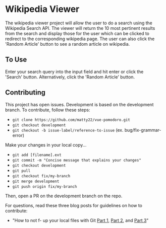 # Wikipedia Viewer

The wikipedia viewer project will allow the user to do a search using the Wikipedia Search API. The viewer will return the 10 most pertinent results from the search and display those for the user which can be clicked to redirect to the corresponding wikipedia page. The user can also click the 'Random Article' button to see a random article on wikipedia.

## To Use

Enter your search query into the input field and hit enter or click the 'Search' button. Alternatively, click the 'Random Article' button.

## Contributing

This project has open issues. Development is based on the development branch. To contribute, follow these steps:

* `git clone https://github.com/matty22/vue-pomodoro.git`
* `git checkout development`
* `git checkout -b issue-label/reference-to-issue` (ex. bug/fix-grammar-error)

Make your changes in your local copy...

* `git add [filename].ext`
* `git commit -m "Concise message that explains your changes"`
* `git checkout development`
* `git pull`
* `git checkout fix/my-branch`
* `git merge development`
* `git push origin fix/my-branch`

Then, open a PR on the development branch on the repo.

For questions, read these three blog posts for guidelines on how to contribute:
* "How to not f- up your local files with Git [Part 1](https://medium.com/@francesco.agnoletto/how-to-not-f-up-your-local-files-with-git-part-1-e0756c88fd3c), [Part 2](https://medium.com/@francesco.agnoletto/how-to-not-f-up-your-local-files-with-git-part-2-fc4e243be02a), and [Part 3](https://medium.com/chingu/how-to-not-f-up-your-local-files-with-git-part-3-bf03b27b6e64)"
